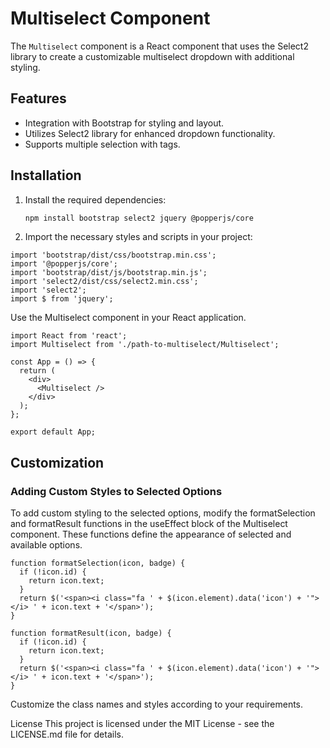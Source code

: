 # Multiselect Component

The `Multiselect` component is a React component that uses the Select2 library to create a customizable multiselect dropdown with additional styling.

## Features

- Integration with Bootstrap for styling and layout.
- Utilizes Select2 library for enhanced dropdown functionality.
- Supports multiple selection with tags.

## Installation

1. Install the required dependencies:

   ```bash
   npm install bootstrap select2 jquery @popperjs/core
   
   
2. Import the necessary styles and scripts in your project:
```
import 'bootstrap/dist/css/bootstrap.min.css';
import '@popperjs/core';
import 'bootstrap/dist/js/bootstrap.min.js';
import 'select2/dist/css/select2.min.css';
import 'select2';
import $ from 'jquery';
```
Use the Multiselect component in your React application.

```
import React from 'react';
import Multiselect from './path-to-multiselect/Multiselect';

const App = () => {
  return (
    <div>
      <Multiselect />
    </div>
  );
};

export default App;
```
## Customization

### Adding Custom Styles to Selected Options
To add custom styling to the selected options, modify the formatSelection and formatResult functions in the useEffect block of the Multiselect component. These functions define the appearance of selected and available options.

```
function formatSelection(icon, badge) {
  if (!icon.id) {
    return icon.text;
  }
  return $('<span><i class="fa ' + $(icon.element).data('icon') + '"></i> ' + icon.text + '</span>');
}

function formatResult(icon, badge) {
  if (!icon.id) {
    return icon.text;
  }
  return $('<span><i class="fa ' + $(icon.element).data('icon') + '"></i> ' + icon.text + '</span>');
}
```
Customize the class names and styles according to your requirements.

License
This project is licensed under the MIT License - see the LICENSE.md file for details.
